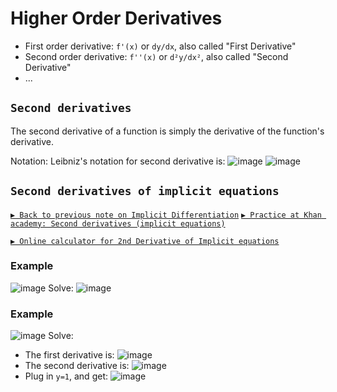 # Higher Order Derivatives
- First order derivative: `f'(x)` or `dy/dx`, also called "First Derivative"
- Second order derivative: `f''(x)` or `d²y/dx²`, also called "Second Derivative"
- ...

## `Second derivatives`
The second derivative of a function is simply the derivative of the function's derivative.

Notation:
Leibniz's notation for second derivative is:
![image](https://user-images.githubusercontent.com/14041622/40231289-2c34f3da-5acd-11e8-9348-2ba4fb04a2aa.png)
![image](https://user-images.githubusercontent.com/14041622/46133022-1c338980-c272-11e8-8261-fd032981e31e.png)



## `Second derivatives of implicit equations`

[`▶ Back to previous note on Implicit Differentiation`](https://github.com/solomonxie/solomonxie.github.io/issues/49#issuecomment-390174936)
[`▶ Practice at Khan academy: Second derivatives (implicit equations)`](https://www.khanacademy.org/math/ap-calculus-ab/ab-differentiation-2-new/ab-3-6/e/second-derivatives-implicit-equations)

[`▶ Online calculator for 2nd Derivative of Implicit equations`](https://www.symbolab.com/solver/step-by-step/implicit%20%5Cfrac%7Bd%5E%7B2%7Dy%7D%7Bdx%5E%7B2%7D%7D%2C%20%20y%5E%7B4%7D-2x%3D14)


### Example
![image](https://user-images.githubusercontent.com/14041622/46079842-dbcd0080-c1ca-11e8-8f62-ce0cd0a8e4ed.png)
Solve:
![image](https://user-images.githubusercontent.com/14041622/46079996-40885b00-c1cb-11e8-9431-911463a2c433.png)



### Example
![image](https://user-images.githubusercontent.com/14041622/42376012-2e2d845a-8150-11e8-9f8a-2a58368ac08a.png)
Solve:
- The first derivative is:
![image](https://user-images.githubusercontent.com/14041622/42376194-d570d8f2-8150-11e8-8a55-0c4074fdfb3f.png)
- The second derivative is:
![image](https://user-images.githubusercontent.com/14041622/42376217-e8875f56-8150-11e8-9068-dcfa6f6895a0.png)
- Plug in `y=1`, and get:
![image](https://user-images.githubusercontent.com/14041622/42376247-f744cace-8150-11e8-8e7b-2563ecc9a1ce.png)


